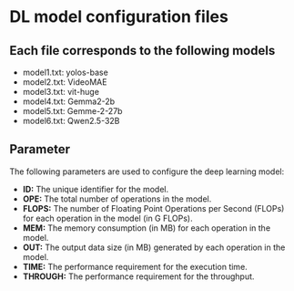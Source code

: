 # DL model configuration files

## Each file corresponds to the following models
- model1.txt: yolos-base
- model2.txt: VideoMAE
- model3.txt: vit-huge
- model4.txt: Gemma2-2b
- model5.txt: Gemme-2-27b
- model6.txt: Qwen2.5-32B

## Parameter
The following parameters are used to configure the deep learning model:

- **ID:** The unique identifier for the model.
- **OPE:** The total number of operations in the model.
- **FLOPS:** The number of Floating Point Operations per Second (FLOPs) for each operation in the model (in G FLOPs).
- **MEM:** The memory consumption (in MB) for each operation in the model.
- **OUT:** The output data size (in MB) generated by each operation in the model.
- **TIME:** The performance requirement for the execution time.
- **THROUGH:** The performance requirement for the throughput.

